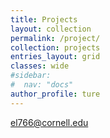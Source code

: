 ```yaml
---
title: Projects
layout: collection
permalink: /project/
collection: projects
entries_layout: grid
classes: wide
#sidebar:
#  nav: "docs"
author_profile: ture
---
```

el766@cornell.edu

